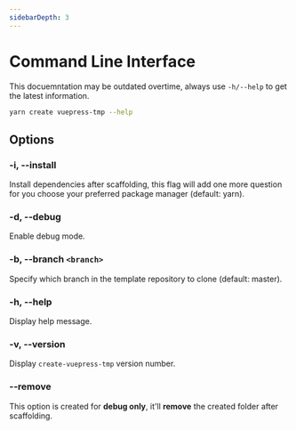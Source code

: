 ```yaml
---
sidebarDepth: 3
---
```


# Command Line Interface

This docuemntation may be outdated overtime, always use `-h/--help` to get the latest information.

```bash
yarn create vuepress-tmp --help
```

## Options

### -i, --install

Install dependencies after scaffolding, this flag will add one more question for you choose your preferred package manager (default: yarn).

### -d, --debug

Enable debug mode.

### -b, --branch `<branch>`

Specify which branch in the template repository to clone (default: master).

### -h, --help

Display help message.

### -v, --version

Display `create-vuepress-tmp` version number.

### --remove <Badge text="danger" type="warning"/>

This option is created for **debug only**, it'll **remove** the created folder after scaffolding.
